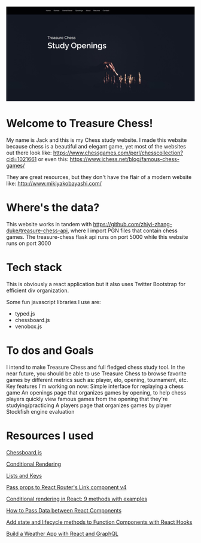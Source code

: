 ![Screenshot](treasure-chess.JPG)
# Welcome to Treasure Chess!
My name is Jack and this is my Chess study website. I made this website because chess is a beautiful and elegant game, yet most of the websites out there look like:
https://www.chessgames.com/perl/chesscollection?cid=1021661
or even this:
https://www.ichess.net/blog/famous-chess-games/

They are great resources, but they don't have the flair of a modern website like:
http://www.mikiyakobayashi.com/

# Where's the data?
This website works in tandem with https://github.com/zhiyi-zhang-duke/treasure-chess-api, where I import PGN files that contain chess games. The treasure-chess flask api runs on port 5000 while this website runs on port 3000

# Tech stack
This is obviously a react application but it also uses Twitter Bootstrap for efficient div organization.

Some fun javascript libraries I use are:

* typed.js
* chessboard.js
* venobox.js

# To dos and Goals
I intend to make Treasure Chess and full fledged chess study tool. In the near future, you should be able to use Treasure Chess to browse favorite games by different metrics such as: player, elo, opening, tournament, etc.
Key features I'm working on now:
Simple interface for replaying a chess game
An openings page that organizes games by opening, to help chess players quickly view famous games from the opening that they're studying/practicing
A players page that organizes games by player
Stockfish engine evaluation

# Resources I used
[Chessboard.js](https://chessboardjs.com/examples#3004)

[Conditional Rendering](https://reactjs.org/docs/conditional-rendering.html)

[Lists and Keys](https://reactjs.org/docs/lists-and-keys.html)

[Pass props to React Router's Link component v4](https://www.youtube.com/watch?v=nmbX2QL7ZJc)

[Conditional rendering in React: 9 methods with examples](https://blog.logrocket.com/conditional-rendering-in-react-c6b0e5af381e/)

[How to Pass Data between React Components](https://www.pluralsight.com/guides/how-to-pass-data-between-react-components)

[Add state and lifecycle methods to Function Components with React Hooks](https://itnext.io/add-state-and-lifecycle-methods-to-function-components-with-react-hooks-8e2bdc44d43d)

[Build a Weather App with React and GraphQL](https://www.youtube.com/watch?v=BABUMRn47iQ)
